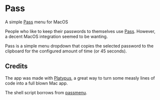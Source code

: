 # Pass

A simple [Pass](https://www.passwordstore.org) menu for MacOS

People who like to keep their passwords to themselves use [Pass](https://www.passwordstore.org). However, a decent MacOS integration
seemed to be wanting.

Pass is a simple menu dropdown that copies the selected password
to the clipboard for the configured amount of time (or 45 seconds).

## Credits

The app was made with [Platypus](https://sveinbjorn.org/platypus), a great way to turn some measly lines of code into a full blown Mac app.

The shell script borrows from [passmenu](https://git.zx2c4.com/password-store/tree/contrib/dmenu/passmenu).

